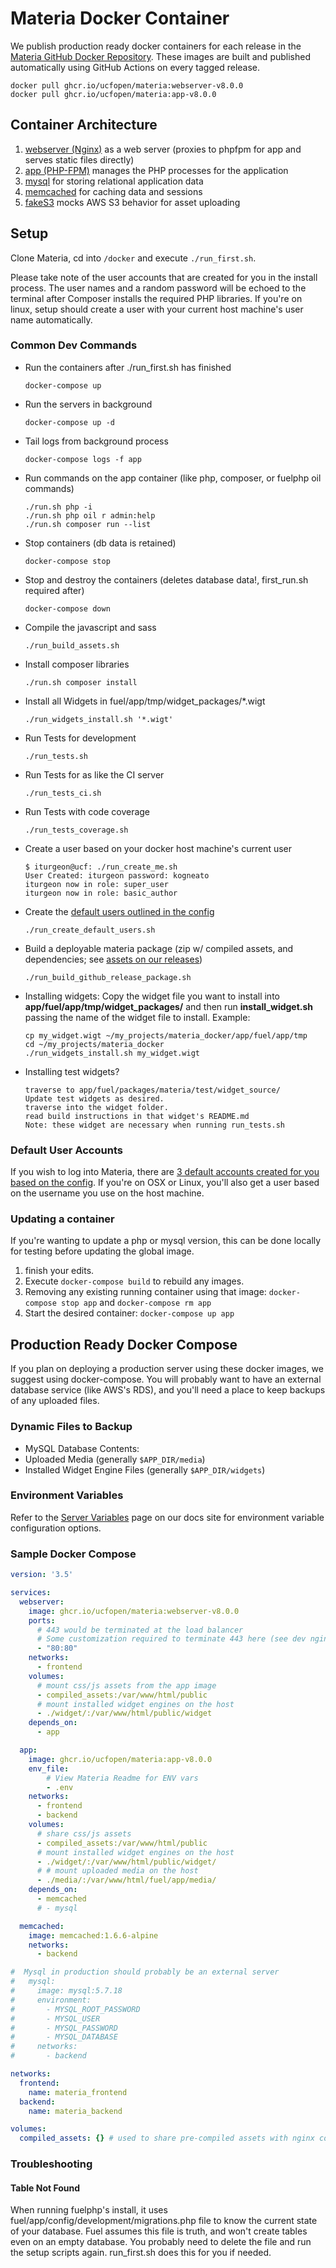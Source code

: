 # Materia Docker Container

We publish production ready docker containers for each release in the [Materia GitHub Docker Repository](https://github.com/orgs/ucfopen/packages/container/package/materia).  These images are built and published automatically using GitHub Actions on every tagged release.

```
docker pull ghcr.io/ucfopen/materia:webserver-v8.0.0
docker pull ghcr.io/ucfopen/materia:app-v8.0.0
```

## Container Architecture

 1. [webserver (Nginx)](https://www.nginx.com/) as a web server (proxies to phpfpm for app and serves static files directly)
 3. [app (PHP-FPM)](https://php-fpm.org/) manages the PHP processes for the application
 4. [mysql](https://www.mysql.com/) for storing relational application data
 5. [memcached](https://memcached.org/) for caching data and sessions
 6. [fakeS3](https://github.com/jubos/fake-s3) mocks AWS S3 behavior for asset uploading

## Setup

Clone Materia, cd into `/docker` and execute `./run_first.sh`.

Please take note of the user accounts that are created for you in the install process.  The user names and a random password will be echoed to the terminal after Composer installs the required PHP libraries.  If you're on linux, setup should create a user with your current host machine's user name automatically.

### Common Dev Commands

* Run the containers after ./run_first.sh has finished
    ```
    docker-compose up
    ```
* Run the servers in background
    ```
    docker-compose up -d
    ```
* Tail logs from background process
    ```
    docker-compose logs -f app
    ```
* Run commands on the app container (like php, composer, or fuelphp oil commands)
    ```
    ./run.sh php -i
    ./run.sh php oil r admin:help
    ./run.sh composer run --list
    ```
* Stop containers (db data is retained)
    ```
    docker-compose stop
    ```
* Stop and destroy the containers (deletes database data!, first_run.sh required after)
    ```
    docker-compose down
    ```
* Compile the javascript and sass
    ```
    ./run_build_assets.sh
    ```
* Install composer libraries
    ```
    ./run.sh composer install
    ```
* Install all Widgets in fuel/app/tmp/widget_packages/*.wigt
    ```
    ./run_widgets_install.sh '*.wigt'
    ```
* Run Tests for development
     ```
    ./run_tests.sh
    ```
* Run Tests for as like the CI server
     ```
    ./run_tests_ci.sh
    ```
* Run Tests with code coverage
     ```
    ./run_tests_coverage.sh
    ```
* Create a user based on your docker host machine's current user
     ```
    $ iturgeon@ucf: ./run_create_me.sh
    User Created: iturgeon password: kogneato
    iturgeon now in role: super_user
    iturgeon now in role: basic_author
    ```
* Create the [default users outlined in the config](https://github.com/ucfopen/Materia/blob/master/fuel/app/config/materia.php#L56-L78)
    ```
    ./run_create_default_users.sh
    ```
* Build a deployable materia package (zip w/ compiled assets, and dependencies; see [assets on our releases](https://github.com/ucfopen/Materia/releases))
    ```
    ./run_build_github_release_package.sh
    ```
* Installing widgets: Copy the widget file you want to install into **app/fuel/app/tmp/widget\_packages/** and then run **install_widget.sh** passing the name of the widget file to install. Example:

    ```
    cp my_widget.wigt ~/my_projects/materia_docker/app/fuel/app/tmp
    cd ~/my_projects/materia_docker
    ./run_widgets_install.sh my_widget.wigt
    ```
* Installing test widgets?
    ```
    traverse to app/fuel/packages/materia/test/widget_source/
    Update test widgets as desired.
    traverse into the widget folder.
    read build instructions in that widget's README.md
    Note: these widget are necessary when running run_tests.sh
    ```
### Default User Accounts

If you wish to log into Materia, there are [3 default accounts created for you based on the config](https://github.com/ucfopen/Materia/blob/master/fuel/app/config/materia.php#L56-L78). If you're on OSX or Linux, you'll also get a user based on the username you use on the host machine.

### Updating a container

If you're wanting to update a php or mysql version, this can be done locally for testing before updating the global image.

1. finish your edits.
2. Execute `docker-compose build` to rebuild any images.
4. Removing any existing running container using that image: `docker-compose stop app` and `docker-compose rm app`
5. Start the desired container: `docker-compose up app`

## Production Ready Docker Compose

If you plan on deploying a production server using these docker images, we suggest using docker-compose. You will probably want to have an external database service (like AWS's RDS), and you'll need a place to keep backups of any uploaded files.

### Dynamic Files to Backup

* MySQL Database Contents: 
* Uploaded Media (generally `$APP_DIR/media`)
* Installed Widget Engine Files (generally `$APP_DIR/widgets`)

### Environment Variables

Refer to the [Server Variables](https://ucfopen.github.io/Materia-Docs/admin/server-variables.html) page on our docs site for environment variable configuration options.

### Sample Docker Compose

```yaml
version: '3.5'

services:
  webserver:
    image: ghcr.io/ucfopen/materia:webserver-v8.0.0
    ports:
      # 443 would be terminated at the load balancer
      # Some customization required to terminate 443 here (see dev nginx config)
      - "80:80"
    networks:
      - frontend
    volumes:
      # mount css/js assets from the app image
      - compiled_assets:/var/www/html/public
      # mount installed widget engines on the host
      - ./widget/:/var/www/html/public/widget
    depends_on:
      - app

  app:
    image: ghcr.io/ucfopen/materia:app-v8.0.0
    env_file:
        # View Materia Readme for ENV vars
        - .env
    networks:
      - frontend
      - backend
    volumes:
      # share css/js assets
      - compiled_assets:/var/www/html/public
      # mount installed widget engines on the host
      - ./widget/:/var/www/html/public/widget/
      # # mount uploaded media on the host
      - ./media/:/var/www/html/fuel/app/media/
    depends_on:
      - memcached
      # - mysql

  memcached:
    image: memcached:1.6.6-alpine
    networks:
      - backend

#  Mysql in production should probably be an external server
#   mysql:
#     image: mysql:5.7.18
#     environment:
#       - MYSQL_ROOT_PASSWORD
#       - MYSQL_USER
#       - MYSQL_PASSWORD
#       - MYSQL_DATABASE
#     networks:
#       - backend

networks:
  frontend:
    name: materia_frontend
  backend:
    name: materia_backend

volumes:
  compiled_assets: {} # used to share pre-compiled assets with nginx container

```

### Troubleshooting

#### Table Not Found

When running fuelphp's install, it uses fuel/app/config/development/migrations.php file to know the current state of your database. Fuel assumes this file is truth, and won't create tables even on an empty database. You probably need to delete the file and run the setup scripts again.  run_first.sh does this for you if needed.

